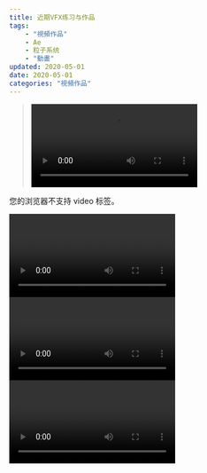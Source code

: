 ```yaml
---
title: 近期VFX练习与作品
tags: 
    - "視頻作品"
    - Ae
    - 粒子系统
    - "動畫"
updated: 2020-05-01
date: 2020-05-01
categories: "視頻作品"
---
```


><video src="/asset/videos/FormIronMan_1.mp4" controls="controls" loop="loop">
您的浏览器不支持 video 标签。
</video>

<video src="/asset/videos/Form training-thunder 2-008594_1.mp4" controls="controls" loop="loop">
您的浏览器不支持 video 标签。
</video>

<video src="/asset/videos/reol-reol-006889_1.mp4" controls="controls" loop="loop">
您的浏览器不支持 video 标签。
</video>

<video src="/asset/videos/蹉跎-蹉跎-008011_1.mp4" controls="controls" loop="loop">
您的浏览器不支持 video 标签。
</video>
